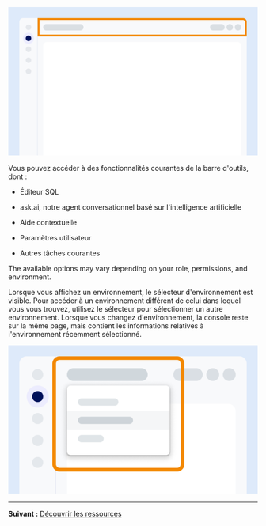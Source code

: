 ![Example showing the location of the toolbar on the screen.](Images/vgh1721089931412.png)

Vous pouvez accéder à des fonctionnalités courantes de la barre d'outils, dont :

-   Éditeur SQL

-   ask.ai, notre agent conversationnel basé sur l'intelligence artificielle

-   Aide contextuelle

-   Paramètres utilisateur

-   Autres tâches courantes

The available options may vary depending on your role, permissions, and environment.

Lorsque vous affichez un environnement, le sélecteur d'environnement est visible. Pour accéder à un environnement différent de celui dans lequel vous vous trouvez, utilisez le sélecteur pour sélectionner un autre environnement. Lorsque vous changez d'environnement, la console reste sur la même page, mais contient les informations relatives à l'environnement récemment sélectionné.

![Exemple montrant l'emplacement du sélecteur d'environnement à l'écran.](Images/kzn1721171149686.png)

------------------------------------------------------------------------

**Suivant :** [Découvrir les ressources](xex1721168413281.md)
